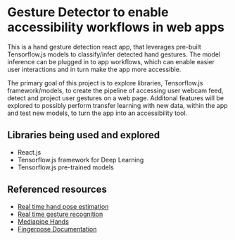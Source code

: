 # Gesture Detector to enable accessibility workflows in web apps

This is a hand gesture detection react app, that leverages pre-built Tensorflow.js models to classify/infer detected hand gestures. The model inference can be plugged in to app workflows, which can enable easier user interactions and in turn make the app more accessible.

The primary goal of this project is to explore libraries, Tensorflow.js framework/models, to create the pipeline of accessing user webcam feed, detect and project user gestures on a web page. Additonal features will be explored to possibly perform transfer learning with new data, within the app and test new models, to turn the app into an accessibility tool.

## Libraries being used and explored

- React.js
- Tensorflow.js framework for Deep Learning
- Tensorflow.js pre-trained models

## Referenced resources

- [Real time hand pose estimation](https://www.youtube.com/watch?v=f7uBsb-0sGQ)
- [Real time gesture recognition](https://www.youtube.com/watch?v=9MTiQMxTXPE)
- [Mediapipe Hands](https://google.github.io/mediapipe/solutions/hands)
- [Fingerpose Documentation](https://openbase.com/js/fingerpose/documentation)
